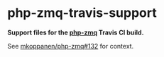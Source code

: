 # php-zmq-travis-support

**Support files for the [php-zmq](https://github.com/mkoppanen/php-zmq/) Travis CI build.**

See [mkoppanen/php-zmq#132](https://github.com/mkoppanen/php-zmq/pull/132) for context.

